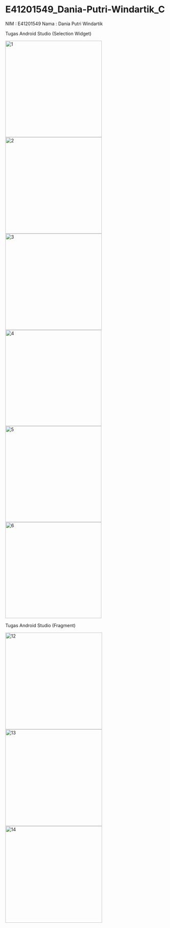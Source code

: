 # E41201549_Dania-Putri-Windartik_C
NIM   : E41201549
Nama  : Dania Putri Windartik

Tugas Android Studio (Selection Widget)


<img width="301" alt="1" src="https://user-images.githubusercontent.com/75106722/136424735-115e6487-5408-4e52-83a6-30a531ae740c.PNG"> <img width="301" alt="2" src="https://user-images.githubusercontent.com/75106722/136424763-59e3bdb5-4042-4987-90b5-041e7faa9f08.PNG">
<img width="301" alt="3" src="https://user-images.githubusercontent.com/75106722/136424786-7652eddc-0447-4e10-a4bc-e9ac40e5f0af.PNG"> <img width="300" alt="4" src="https://user-images.githubusercontent.com/75106722/136425086-30d16bf4-558b-4c80-ba43-1df02344e45e.PNG">
<img width="300" alt="5" src="https://user-images.githubusercontent.com/75106722/136425124-b415006a-a70b-4968-8b99-07d2ec6706be.PNG"> <img width="300" alt="6" src="https://user-images.githubusercontent.com/75106722/136425149-0061e53b-d421-4be7-8f42-760fd8ba044b.PNG">


Tugas Android Studio (Fragment)


<img width="302" alt="12" src="https://user-images.githubusercontent.com/75106722/137066007-3441420e-7c3f-47c3-bd3e-dd25e07cfa35.PNG"> <img width="302" alt="13" src="https://user-images.githubusercontent.com/75106722/137066010-e69972f6-c2f1-4da1-a7ff-a7012af55214.PNG"> <img width="302" alt="14" src="https://user-images.githubusercontent.com/75106722/137066012-362c4878-90ac-4e6f-8475-f1696c5b2c0d.PNG">

